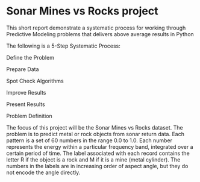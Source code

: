 # Sonar Mines vs Rocks project
This short report demonstrate a systematic process for working through Predictive Modeling problems that delivers above average results in Python


The following is a 5-Step Systematic Process:

Define the Problem

Prepare Data

Spot Check Algorithms

Improve Results

Present Results


Problem Definition

The focus of this project will be the Sonar Mines vs Rocks dataset. The problem is to predict metal or rock objects from sonar return data. Each pattern is a set of 60 numbers in the range 0.0 to 1.0. Each number represents the energy within a particular frequency band, integrated over a certain period of time. The label associated with each record contains the letter R if the object is a rock and M if it is a mine (metal cylinder). The numbers in the labels are in increasing order of aspect angle, but they do not encode the angle directly.
